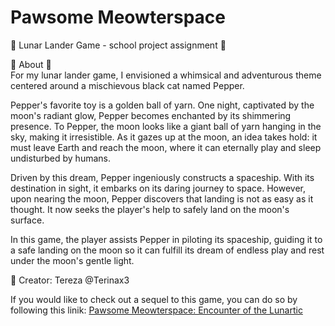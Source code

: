 # Pawsome Meowterspace
🚸 Lunar Lander Game - school project assignment 🚸

🧬 About 🧬<br>
For my lunar lander game, I envisioned a whimsical and adventurous theme centered around a mischievous black cat named Pepper.

Pepper's favorite toy is a golden ball of yarn. One night, captivated by the moon's radiant glow, Pepper becomes enchanted by its shimmering presence.
To Pepper, the moon looks like a giant ball of yarn hanging in the sky, making it irresistible.
As it gazes up at the moon, an idea takes hold: it must leave Earth and reach the moon, where it can eternally play and sleep undisturbed by humans.

Driven by this dream, Pepper ingeniously constructs a spaceship. With its destination in sight, it embarks on its daring journey to space.
However, upon nearing the moon, Pepper discovers that landing is not as easy as it thought. It now seeks the player's help to safely land on the moon's surface.

In this game, the player assists Pepper in piloting its spaceship, guiding it to a safe landing on the moon so it can fulfill its dream
of endless play and rest under the moon's gentle light.

🧠 Creator: Tereza @Terinax3

If you would like to check out a sequel to this game, you can do so by following this linik: [Pawsome Meowterspace: Encounter of the Lunartic](https://github.com/Terinax3/Encounter-of-the-Lunartic/)

